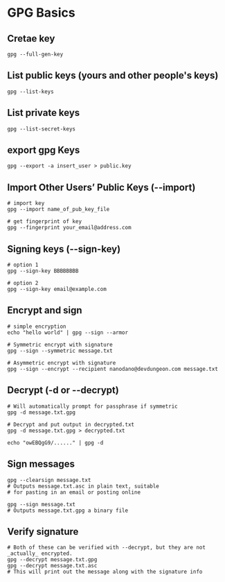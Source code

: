 # GPG Basics

## Cretae key
~~~
gpg --full-gen-key
~~~
## List public keys (yours and other people's keys)
~~~
gpg --list-keys
~~~

## List private keys
~~~
gpg --list-secret-keys
~~~

## export gpg Keys
~~~
gpg --export -a insert_user > public.key
~~~

## Import Other Users’ Public Keys (--import)
~~~
# import key
gpg --import name_of_pub_key_file

# get fingerprint of key
gpg --fingerprint your_email@address.com
~~~

## Signing keys (--sign-key)
~~~
# option 1
gpg --sign-key BBBBBBBB

# option 2
gpg --sign-key email@example.com
~~~

## Encrypt and sign
~~~
# simple encryption
echo "hello world" | gpg --sign --armor

# Symmetric encrypt with signature
gpg --sign --symmetric message.txt

# Asymmetric encrypt with signature
gpg --sign --encrypt --recipient nanodano@devdungeon.com message.txt
~~~

## Decrypt (-d or --decrypt)
~~~
# Will automatically prompt for passphrase if symmetric
gpg -d message.txt.gpg

# Decrypt and put output in decrypted.txt
gpg -d message.txt.gpg > decrypted.txt

echo "owEBQgG9/......" | gpg -d
~~~

## Sign messages
~~~
gpg --clearsign message.txt
# Outputs message.txt.asc in plain text, suitable
# for pasting in an email or posting online

gpg --sign message.txt
# Outputs message.txt.gpg a binary file
~~~

## Verify signature
~~~
# Both of these can be verified with --decrypt, but they are not _actually_ encrypted.
gpg --decrypt message.txt.gpg
gpg --decrypt message.txt.asc
# This will print out the message along with the signature info
~~~
